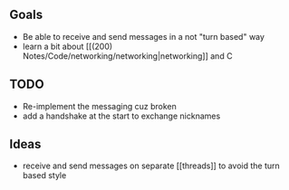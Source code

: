 ## Goals
- Be able to receive and send messages in a not "turn based" way
- learn a bit about [[(200) Notes/Code/networking/networking|networking]] and C
## TODO
- Re-implement the messaging cuz broken
- add a handshake at the start to exchange nicknames
## Ideas
- receive and send messages on separate [[threads]] to avoid the turn based style